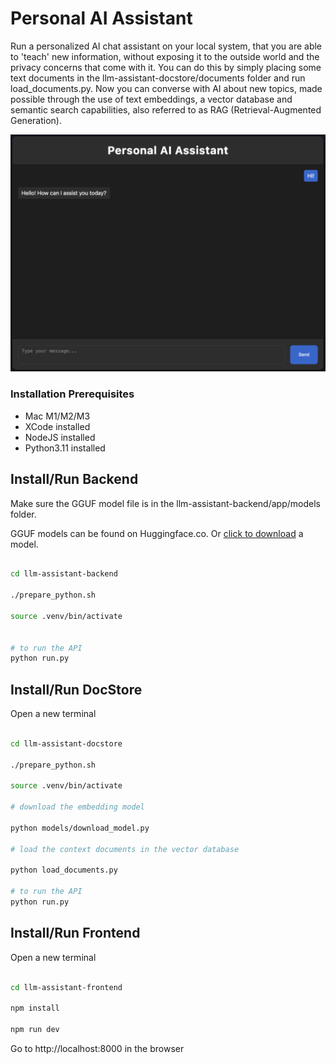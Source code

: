 # Personal AI Assistant

Run a personalized AI chat assistant on your local system, that you are able to 'teach' new information, without exposing it to the outside world and the privacy concerns that come with it. You can do this by simply placing some text documents in the llm-assistant-docstore/documents folder and run load_documents.py. Now you can converse with AI about new topics, made possible through the use of text embeddings, a vector database and semantic search capabilities, also referred to as RAG (Retrieval-Augmented Generation). 


![image](Chat.png)

### Installation Prerequisites

- Mac M1/M2/M3
- XCode installed
- NodeJS installed
- Python3.11 installed

## Install/Run Backend

Make sure the GGUF model file is in the llm-assistant-backend/app/models folder.

GGUF models can be found on Huggingface.co. Or [click to download](https://huggingface.co/MaziyarPanahi/Qwen2-7B-Instruct-GGUF/resolve/main/Qwen2-7B-Instruct.Q6_K.gguf?download=true) a model.

``` bash

cd llm-assistant-backend

./prepare_python.sh

source .venv/bin/activate


# to run the API
python run.py

```

## Install/Run DocStore


Open a new terminal

``` bash

cd llm-assistant-docstore

./prepare_python.sh

source .venv/bin/activate

# download the embedding model

python models/download_model.py

# load the context documents in the vector database

python load_documents.py

# to run the API
python run.py
```

## Install/Run Frontend

Open a new terminal

``` bash

cd llm-assistant-frontend

npm install

npm run dev
```

Go to http://localhost:8000 in the browser


